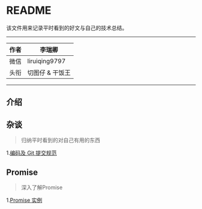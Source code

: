 # README

该文件用来记录平时看到的好文与自己的技术总结。

---

| 作者 | 李瑞卿          |
| ---- | --------------- |
| 微信 | liruiqing9797   |
| 头衔 | 切图仔 & 干饭王 |

---

## 介绍

## 杂谈

> 归纳平时看到的对自己有用的东西

1.[编码及 Git 提交规范](杂谈/React&JSX编码及commit规范.md)

## Promise

> 深入了解Promise

1.[Promise 实例](Promise/promise.js)
